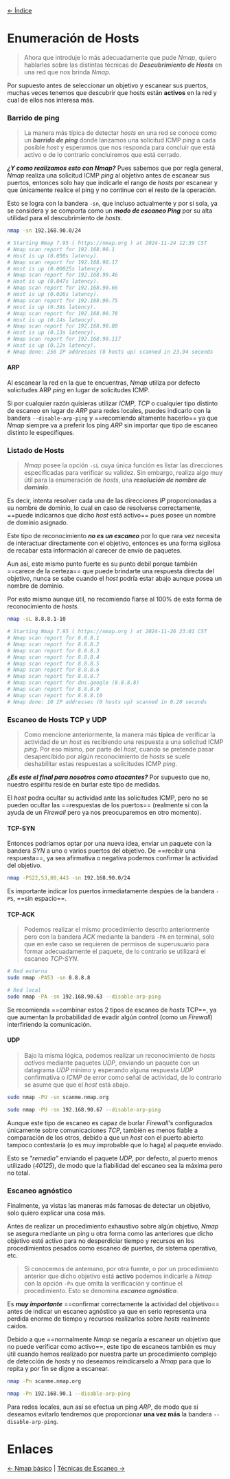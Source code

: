 [<- Índice](../Pentesting.md)
# Enumeración de Hosts

> Ahora que introduje lo más adecuadamente que pude *Nmap*, quiero hablarles sobre las distintas técnicas de ***Descubrimiento de Hosts*** en una red que nos brinda *Nmap*.

Por supuesto antes de seleccionar un objetivo y escanear sus puertos, muchas veces tenemos que descubrir que hosts están **activos** en la red y cual de ellos nos interesa más.

### Barrido de ping

> La manera más típica de detectar *hosts* en una red se conoce como un ***barrido de ping*** donde lanzamos una solicitud ICMP *ping* a cada posible *host* y esperamos que nos responda para concluir que está activo o de lo contrario concluiremos que está cerrado.

***¿Y como realizamos esto con Nmap?*** Pues sabemos que por regla general, *Nmap* realiza una solicitud ICMP *ping* al objetivo antes de escanear sus puertos, entonces solo hay que indicarle el rango de *hosts* por escanear y que únicamente realice el ping y no continue con el resto de la operación.

Esto se logra con la bandera `-sn`, que incluso actualmente y por si sola, ya se considera y se comporta como un ***modo de escaneo Ping*** por su alta utilidad para el descubrimiento de *hosts*.

```bash
nmap -sn 192.168.90.0/24

# Starting Nmap 7.95 ( https://nmap.org ) at 2024-11-24 12:39 CST
# Nmap scan report for 192.168.90.1
# Host is up (0.050s latency).
# Nmap scan report for 192.168.90.17
# Host is up (0.00025s latency).
# Nmap scan report for 192.168.90.46
# Host is up (0.047s latency).
# Nmap scan report for 192.168.90.66
# Host is up (0.026s latency).
# Nmap scan report for 192.168.90.75
# Host is up (0.38s latency).
# Nmap scan report for 192.168.90.78
# Host is up (0.14s latency).
# Nmap scan report for 192.168.90.80
# Host is up (0.13s latency).
# Nmap scan report for 192.168.90.117
# Host is up (0.12s latency).
# Nmap done: 256 IP addresses (8 hosts up) scanned in 23.94 seconds
```

#### ARP

Al escanear la red en la que te encuentras, *Nmap* utiliza por defecto solicitudes ARP *ping* en lugar de solicitudes ICMP.

Si por cualquier razón quisieras utilizar *ICMP*, *TCP* o cualquier tipo distinto de escaneo en lugar de *ARP* para redes locales, puedes indicarlo con la bandera `--disable-arp-ping` y ==recomiendo altamente hacerlo== ya que *Nmap* siempre va a preferir los ping *ARP* sin importar que tipo de escaneo distinto le especifiques.

### Listado de Hosts

> *Nmap* posee la opción `-sL` cuya única función es listar las direcciones específicadas para verificar su validez. Sin embargo, realiza algo muy útil para la enumeración de *hosts*, una ***resolución de nombre de dominio***.

Es decir, intenta resolver cada una de las direcciones *IP* proporcionadas a su nombre de dominio, lo cual en caso de resolverse correctamente, ==puede indicarnos que dicho *host* está activo== pues posee un nombre de dominio asignado.

Este tipo de reconocimiento ***no es un escaneo*** por lo que rara vez necesita de interactuar directamente con el objetivo, entonces es una forma sigilosa de recabar esta información al carecer de envío de paquetes.

Aun así, este mismo punto fuerte es su punto debil porque también ==carece de la certeza== que puede brindarte una respuesta directa del objetivo, nunca se sabe cuando el *host* podría estar abajo aunque posea un nombre de dominio.

Por esto mismo aunque útil, no recomiendo fiarse al 100% de esta forma de reconocimiento de *hosts*.

```bash
nmap -sL 8.8.8.1-10

# Starting Nmap 7.95 ( https://nmap.org ) at 2024-11-26 23:01 CST
# Nmap scan report for 8.8.8.1
# Nmap scan report for 8.8.8.2
# Nmap scan report for 8.8.8.3
# Nmap scan report for 8.8.8.4
# Nmap scan report for 8.8.8.5
# Nmap scan report for 8.8.8.6
# Nmap scan report for 8.8.8.7
# Nmap scan report for dns.google (8.8.8.8)
# Nmap scan report for 8.8.8.9
# Nmap scan report for 8.8.8.10
# Nmap done: 10 IP addresses (0 hosts up) scanned in 0.20 seconds
```

### Escaneo de Hosts TCP y UDP

> Como mencione anteriormente, la manera más **típica** de verificar la actividad de un *host* es recibiendo una respuesta a una solicitud ICMP *ping*. Por eso mismo, por parte del *host*, cuando se pretende pasar desapercibido por algún reconocimiento de *hosts* se suele deshabilitar estas respuestas a solicitudes ICMP *ping*.

***¿Es este el final para nosotros como atacantes?*** Por supuesto que no, nuestro espíritu reside en burlar este tipo de medidas.

El *host* podra ocultar su actividad ante las solicitudes ICMP, pero no se pueden ocultar las ==respuestas de los puertos== (realmente si con la ayuda de un *Firewall* pero ya nos preocuparemos en otro momento).

#### TCP-SYN

Entonces podríamos optar por una nueva idea, enviar un paquete con la bandera *SYN* a uno o varios puertos del objetivo. De ==recibir una respuesta==, ya sea afirmativa o negativa podemos confirmar la actividad del objetivo.

```bash
nmap -PS22,53,80,443 -sn 192.168.90.0/24
```

Es importante indicar los puertos inmediatamente despúes de la bandera `-PS`, ==sin espacio==.

#### TCP-ACK

> Podemos realizar el mismo procedimiento descrito anteriormente pero con la bandera *ACK* mediante la bandera `-PA` en terminal, solo que en este caso se requieren de permisos de superusuario para formar adecuadamente el paquete, de lo contrario se utilizará el escaneo *TCP-SYN*.

```bash
# Red externa
sudo nmap -PA53 -sn 8.8.8.8

# Red local
sudo nmap -PA -sn 192.168.90.63 --disable-arp-ping
```

Se recomienda ==combinar estos 2 tipos de escaneo de *hosts* TCP==, ya que aumentan la probabilidad de evadir algún control (como un *Firewall*) interfiriendo la comunicación.

#### UDP

> Bajo la misma lógica, podemos realizar un reconocimiento de *hosts activos* mediante paquetes *UDP*, enviando un paquete con un datagrama *UDP* mínimo y esperando alguna respuesta *UDP* confirmativa o *ICMP* de error como señal de actividad, de lo contrario se asume que que el *host* está abajo.

```bash
sudo nmap -PU -sn scanme.nmap.org

sudo nmap -PU -sn 192.168.90.67 --disable-arp-ping
```

Aunque este tipo de escaneo es capaz de burlar *Firewall*'s configurados únicamente sobre comunicaciones *TCP*, también es menos fiable a comparación de los otros, debido a que un *host* con el puerto abierto tampoco contestaría (o es muy improbable que lo haga) al paquete enviado.

Esto se *"remedia"* enviando el paquete *UDP*, por defecto, al puerto menos utilizado (*40125*), de modo que la fiabilidad del escaneo sea la máxima pero no total.

### Escaneo agnóstico

Finalmente, ya vistas las maneras más famosas de detectar un objetivo, solo quiero explicar una cosa más.

Antes de realizar un procedimiento exhaustivo sobre algún objetivo, *Nmap* se asegura mediante un ping u otra forma como las anteriores que dicho objetivo esté activo para no desperdiciar tiempo y recursos en los procedimientos pesados como escaneo de puertos, de sistema operativo, etc.

> Si conocemos de antemano, por otra fuente, o por un procedimiento anterior que dicho objetivo está **activo** podemos indicarle a *Nmap* con la opción `-Pn` que omita la verificación y continue el procedimiento. Esto se denomina ***escaneo agnóstico***.

Es ***muy importante*** ==confirmar correctamente la actividad del objetivo== antes de indicar un escaneo agnóstico ya que en serio representa una perdida enorme de tiempo y recursos realizarlos sobre *hosts* realmente caidos.

Debido a que ==normalmente *Nmap* se negaría a escanear un objetivo que no puede verificar como activo==, este tipo de escaneos también es muy útil cuando hemos realizado por nuestra parte un procedimiento complejo de detección de *hosts* y no deseamos reindicarselo a *Nmap* para que lo repita y por fin se digne a escanear.

```bash
nmap -Pn scanme.nmap.org

nmap -Pn 192.168.90.1 --disable-arp-ping
```

Para redes locales, aun así se efectua un ping *ARP*, de modo que si deseamos evitarlo tendremos que proporcionar **una vez más** la bandera `--disable-arp-ping`.

# Enlaces

[<- Nmap básico](Nmap.md) | [Técnicas de Escaneo ->](TecnicasEscaneo.md)